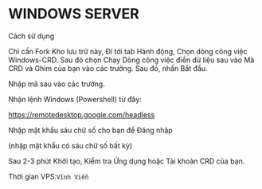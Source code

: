 # WINDOWS SERVER 
Cách sử dụng

Chỉ cần Fork Kho lưu trữ này, Đi tới tab Hành động, Chọn dòng công việc Windows-CRD. Sau đó chọn Chạy Dòng công việc điền dữ liệu sau vào Mã CRD và Ghim của bạn vào các trường. Sau đó, nhấn Bắt đầu.

Nhập mã sau vào các trường.

Nhận lệnh Windows (Powershell) từ đây:

https://remotedesktop.google.com/headless

Nhập mật khẩu sáu chữ số cho bạn để Đăng nhập

(nhập mật khẩu có sáu chữ số bất kỳ)

Sau 2-3 phút Khởi tạo, Kiểm tra Ứng dụng hoặc Tài khoản CRD của bạn.

Thời gian VPS:`Vĩnh Viễn`
